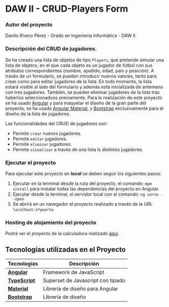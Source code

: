 # DAW II - CRUD-Players Form

### Autor del proyecto

Danilo Rivero Pérez - Grado en Ingeniería Informática - DAW II.

### Descripción del CRUD de jugadores.

Se ha creado una lista de objetos de tipo ```Players```, que pretende simular una lista de objetos, en el que cada objeto es un jugador de fútbol con sus atributos correspondientes (nombre, apellido, edad, país y posición). A través de un formulario, se pueden introducir nuevos valores, tanto para crear como para editar jugadores de la lista. En todo momento, la lista estará visible al lado del formulario y además está inicializada de antemano con tres jugadores. También, se pueden eliminar jugadores de la lista tras haberlos seleccionadoos previamente. Para la realización de este proyecto se ha usado [Angular](https://angular.io/) y para maquetar el diseño de la gran parte del proyecto, se ha usado [Angular Material](https://material.angular.io/), y [Bootstrap](https://getbootstrap.com/) exclusivamente para el diseño de la lista de jugadores.

Las funcionalidades del CRUD de jugadores son:

- Permite ```crear``` nuevos jugadores.
- Permite ```editar``` jugadores.
- Permite ```eliminar``` jugadores.
- Permite ```visualizar``` a través de una lista ls distintos jugadores.


### Ejecutar el proyecto

Para ejecutar este proyecto en ***local*** se deben seguir los siguientes pasos:

  1. Ejecutar en la terminal desde la ruta del proyecto, el comando: ```mpm install``` para instalar todas las dependencias del proyecto en Angular.
  2. Ejecutar desde la terminal, el servidor local con el comando: ```ng serve --open```
  3. Se abrirá en un navegador el proyecto realizado a través de la URL ```localhost:nºpuerto```
  
### Hosting de alojamiento del proyecto

Podrá ver el proyecto de la calculadora realizado [aquí](https://crud-players.netlify.app/).

## Tecnologías utilizadas en el Proyecto

| Tecnologías                                                           | Descripción                               |
| --------------------------------------------------------------------- | ----------------------------------------- |
| **[Angular](https://angular.io/)**                                    | Framework de JavaScript                   |
| **[TypeScript](https://www.typescriptlang.org/)**                     | Superset de Javascript con tipado         |
| **[Material](https://material.angular.io/)**                          | Librería de diseño para Angular           |
| **[Bootstrap](https://getbootstrap.com/)**                            | Librería de diseño                        |
